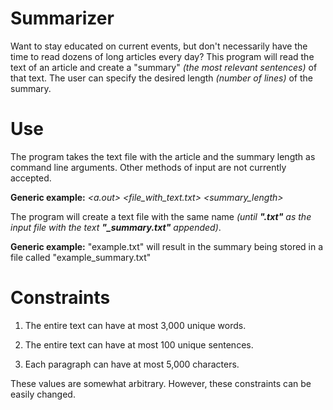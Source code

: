 # Summarizer

Want to stay educated on current events, but don't necessarily have the time to read dozens of long articles every day? This program will read the text of an article and create a "summary" *(the most relevant sentences)* of that text. The user can specify the desired length *(number of lines)* of the summary.

# Use
The program takes the text file with the article and the summary length as command line arguments. Other methods of input are not currently accepted.

**Generic example:** *<a.out> <file_with_text.txt> <summary_length>*

The program will create a text file with the same name *(until **".txt"** as the input file with the text **"_summary.txt"** appended)*.

**Generic example:** "example.txt" will result in the summary being stored in a file called "example_summary.txt"

# Constraints
1. The entire text can have at most 3,000 unique words.

2. The entire text can have at most 100 unique sentences.

3. Each paragraph can have at most 5,000 characters.

These values are somewhat arbitrary. However, these constraints can be easily changed.
